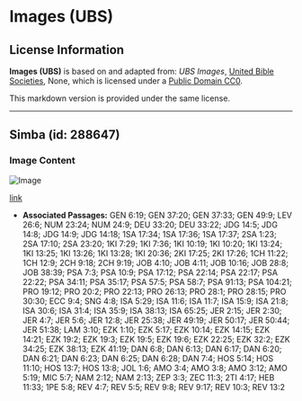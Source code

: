 # Images (UBS)

## License Information

**Images (UBS)** is based on and adapted from: _UBS Images_, [United Bible Societies](https://unitedbiblesocieties.org/), None, which is licensed under a [Public Domain CC0](https://creativecommons.org/public-domain/cc0/).

This markdown version is provided under the same license.



--------------------------------

## Simba (id: 288647)

### Image Content

![Image](https://cdn.aquifer.bible/aquifer-content/resources/Media/WEB-0596_lions.jpg)

[link](https://cdn.aquifer.bible/aquifer-content/resources/Media/WEB-0596_lions.jpg)

* **Associated Passages:** GEN 6:19; GEN 37:20; GEN 37:33; GEN 49:9; LEV 26:6; NUM 23:24; NUM 24:9; DEU 33:20; DEU 33:22; JDG 14:5; JDG 14:8; JDG 14:9; JDG 14:18; 1SA 17:34; 1SA 17:36; 1SA 17:37; 2SA 1:23; 2SA 17:10; 2SA 23:20; 1KI 7:29; 1KI 7:36; 1KI 10:19; 1KI 10:20; 1KI 13:24; 1KI 13:25; 1KI 13:26; 1KI 13:28; 1KI 20:36; 2KI 17:25; 2KI 17:26; 1CH 11:22; 1CH 12:9; 2CH 9:18; 2CH 9:19; JOB 4:10; JOB 4:11; JOB 10:16; JOB 28:8; JOB 38:39; PSA 7:3; PSA 10:9; PSA 17:12; PSA 22:14; PSA 22:17; PSA 22:22; PSA 34:11; PSA 35:17; PSA 57:5; PSA 58:7; PSA 91:13; PSA 104:21; PRO 19:12; PRO 20:2; PRO 22:13; PRO 26:13; PRO 28:1; PRO 28:15; PRO 30:30; ECC 9:4; SNG 4:8; ISA 5:29; ISA 11:6; ISA 11:7; ISA 15:9; ISA 21:8; ISA 30:6; ISA 31:4; ISA 35:9; ISA 38:13; ISA 65:25; JER 2:15; JER 2:30; JER 4:7; JER 5:6; JER 12:8; JER 25:38; JER 49:19; JER 50:17; JER 50:44; JER 51:38; LAM 3:10; EZK 1:10; EZK 5:17; EZK 10:14; EZK 14:15; EZK 14:21; EZK 19:2; EZK 19:3; EZK 19:5; EZK 19:6; EZK 22:25; EZK 32:2; EZK 34:25; EZK 38:13; EZK 41:19; DAN 6:8; DAN 6:13; DAN 6:17; DAN 6:20; DAN 6:21; DAN 6:23; DAN 6:25; DAN 6:28; DAN 7:4; HOS 5:14; HOS 11:10; HOS 13:7; HOS 13:8; JOL 1:6; AMO 3:4; AMO 3:8; AMO 3:12; AMO 5:19; MIC 5:7; NAM 2:12; NAM 2:13; ZEP 3:3; ZEC 11:3; 2TI 4:17; HEB 11:33; 1PE 5:8; REV 4:7; REV 5:5; REV 9:8; REV 9:17; REV 10:3; REV 13:2

